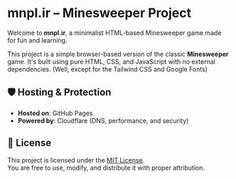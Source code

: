 # mnpl.ir – Minesweeper Project

Welcome to **mnpl.ir**, a minimalist HTML-based Minesweeper game made for fun and learning.

This project is a simple browser-based version of the classic **Minesweeper** game. It's built using pure HTML, CSS, and JavaScript with no external dependencies. (Well, except for the Tailwind CSS and Google Fonts)

## 🛡 Hosting & Protection
- **Hosted on**: GitHub Pages  
- **Powered by**: Cloudflare (DNS, performance, and security)

## 📜 License
This project is licensed under the [MIT License](LICENSE).  
You are free to use, modify, and distribute it with proper attribution.
